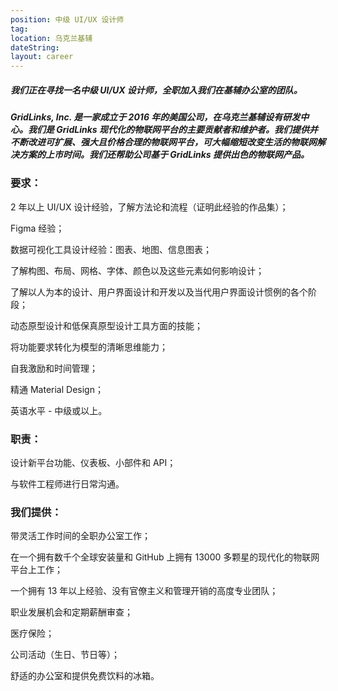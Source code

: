 ```yaml
---
position: 中级 UI/UX 设计师
tag:
location: 乌克兰基辅
dateString:
layout: career
---
```

##### 我们正在寻找一名中级 UI/UX 设计师，全职加入我们在基辅办公室的团队。
##### GridLinks, Inc. 是一家成立于 2016 年的美国公司，在乌克兰基辅设有研发中心。我们是 GridLinks 现代化的物联网平台的主要贡献者和维护者。我们提供并不断改进可扩展、强大且价格合理的物联网平台，可大幅缩短改变生活的物联网解决方案的上市时间。我们还帮助公司基于 GridLinks 提供出色的物联网产品。

### 要求：
2 年以上 UI/UX 设计经验，了解方法论和流程（证明此经验的作品集）；

Figmа 经验；

数据可视化工具设计经验：图表、地图、信息图表；

了解构图、布局、网格、字体、颜色以及这些元素如何影响设计；

了解以人为本的设计、用户界面设计和开发以及当代用户界面设计惯例的各个阶段；

动态原型设计和低保真原型设计工具方面的技能；

将功能要求转化为模型的清晰思维能力；

自我激励和时间管理；

精通 Material Design；

英语水平 - 中级或以上。

### 职责：
设计新平台功能、仪表板、小部件和 API；

与软件工程师进行日常沟通。

### 我们提供：
带灵活工作时间的全职办公室工作；

在一个拥有数千个全球安装量和 GitHub 上拥有 13000 多颗星的现代化的物联网平台上工作；

一个拥有 13 年以上经验、没有官僚主义和管理开销的高度专业团队；

职业发展机会和定期薪酬审查；

医疗保险；

公司活动（生日、节日等）；

舒适的办公室和提供免费饮料的冰箱。